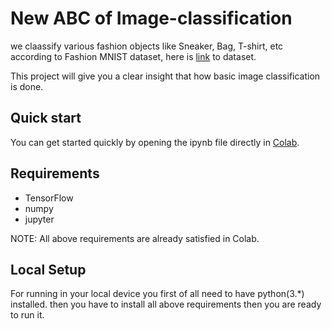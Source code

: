 # New ABC of Image-classification
we claassify various fashion objects like Sneaker, 	Bag, T-shirt, etc according to Fashion MNIST dataset, here is [link](https://github.com/zalandoresearch/fashion-mnist) to dataset.

This project will give you a clear insight that how basic image classification is done.

## Quick start
You can get started quickly by opening the ipynb file directly in [Colab](https://colab.research.google.com/). 

## Requirements
* TensorFlow
* numpy
* jupyter
  
NOTE: All above requirements are already satisfied in Colab.

## Local Setup
For running in your local device you first of all need to have python(3.*) installed.
then you have to install all above requirements then you are ready to run it.
